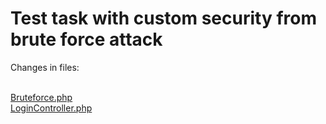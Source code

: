 <h1>Test task with custom security from brute force attack</h1>  
<p> Changes in files: </p>
<br>
<a href="https://github.com/MarvinMars/test.tld/blob/master/app/Bruteforce.php">Bruteforce.php</a>
<br>
<a href="https://github.com/MarvinMars/test.tld/blob/master/app/Http/Controllers/Auth/LoginController.php">LoginController.php</a>
